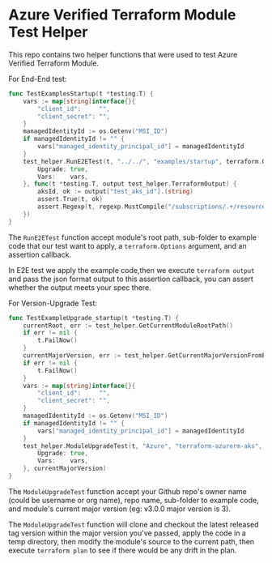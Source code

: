 # Azure Verified Terraform Module Test Helper

This repo contains two helper functions that were used to test Azure Verified Terraform Module.

For End-End test:

```go
func TestExamplesStartup(t *testing.T) {
	vars := map[string]interface{}{
		"client_id":     "",
		"client_secret": "",
	}
	managedIdentityId := os.Getenv("MSI_ID")
	if managedIdentityId != "" {
		vars["managed_identity_principal_id"] = managedIdentityId
	}
	test_helper.RunE2ETest(t, "../../", "examples/startup", terraform.Options{
		Upgrade: true,
		Vars:    vars,
	}, func(t *testing.T, output test_helper.TerraformOutput) {
		aksId, ok := output["test_aks_id"].(string)
		assert.True(t, ok)
		assert.Regexp(t, regexp.MustCompile("/subscriptions/.+/resourceGroups/.+/providers/Microsoft.ContainerService/managedClusters/.+"), aksId)
	})
}
```

The `RunE2ETest` function accept module's root path, sub-folder to example code that our test want to apply, a `terraform.Options` argument, and an assertion callback.

In E2E test we apply the example code,then we execute `terraform output` and pass the json format output to this assertion callback, you can assert whether the output meets your spec there.

For Version-Upgrade Test:

```go
func TestExampleUpgrade_startup(t *testing.T) {
	currentRoot, err := test_helper.GetCurrentModuleRootPath()
	if err != nil {
		t.FailNow()
	}
	currentMajorVersion, err := test_helper.GetCurrentMajorVersionFromEnv()
	if err != nil {
		t.FailNow()
	}
	vars := map[string]interface{}{
		"client_id":     "",
		"client_secret": "",
	}
	managedIdentityId := os.Getenv("MSI_ID")
	if managedIdentityId != "" {
		vars["managed_identity_principal_id"] = managedIdentityId
	}
	test_helper.ModuleUpgradeTest(t, "Azure", "terraform-azurerm-aks", "examples/startup", currentRoot, terraform.Options{
		Upgrade: true,
		Vars:    vars,
	}, currentMajorVersion)
}
```

The `ModuleUpgradeTest` function accept your Github repo's owner name (could be username or org name), repo name, sub-folder to example code, and module's current major version (eg: v3.0.0 major version is 3).

The `ModuleUpgradeTest` function will clone and checkout the latest released tag version within the major version you've passed, apply the code in a temp directory, then modify the module's source to the current path, then execute `terraform plan` to see if there would be any drift in the plan.
